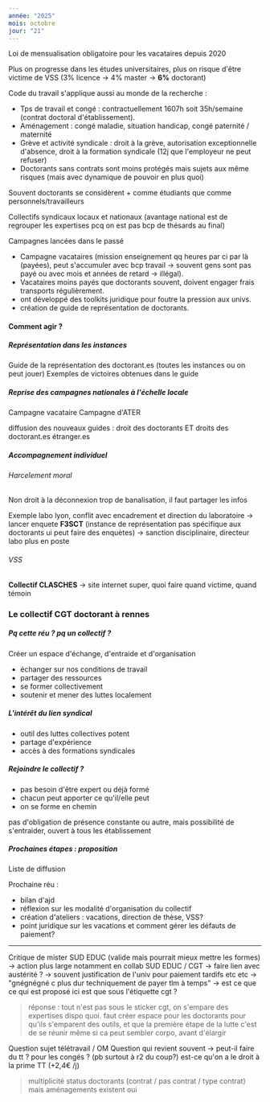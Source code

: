 ```yaml
---
année: "2025"
mois: octobre
jour: "21"
---
```

Loi de mensualisation obligatoire pour les vacataires depuis 2020

Plus on progresse dans les études universitaires, plus on risque d'être victime de VSS (3% licence → 4% master → **6%** doctorant)

Code du travail s'applique aussi au monde de la recherche :
- Tps de travail et congé : contractuellement 1607h soit 35h/semaine (contrat doctoral d'établissement).
- Aménagement : congé maladie, situation handicap, congé paternité / maternité
- Grève et activité syndicale : droit à la grève, autorisation exceptionnelle d'absence, droit à la formation syndicale (12j que l'employeur ne peut refuser)
- Doctorants sans contrats sont moins protégés mais sujets aux même risques (mais avec dynamique de pouvoir en plus quoi)

Souvent doctorants se considèrent + comme étudiants que comme personnels/travailleurs

Collectifs syndicaux locaux et nationaux (avantage national est de regrouper les expertises pcq on est pas bcp de thésards au final)

Campagnes lancées dans le passé
- Campagne vacataires (mission enseignement qq heures par ci par là (payées), peut s'accumuler avec bcp travail → souvent gens sont pas payé ou avec mois et années de retard → illégal).
- Vacataires moins payés que doctorants souvent, doivent engager frais transports régulièrement.
- ont développé des toolkits juridique pour foutre la pression aux univs.
- création de guide de représentation de doctorants.


#### Comment agir ?

##### Représentation dans les instances

Guide de la représentation des doctorant.es (toutes les instances ou on peut jouer)
Exemples de victoires obtenues dans le guide

##### Reprise des campagnes nationales à l'échelle locale
Campagne vacataire
Campagne d'ATER

diffusion des nouveaux guides : 
droit des doctorants ET droits des doctorant.es étranger.es

##### Accompagnement individuel

###### Harcelement moral
Non droit à la déconnexion
trop de banalisation, il faut partager les infos

Exemple labo lyon, conflit avec encadrement et direction du laboratoire
→ lancer enquete **F3SCT** (instance de représentation pas spécifique aux doctorants ui peut faire des enquètes)
→ sanction disciplinaire, directeur labo plus en poste

###### VSS
**Collectif CLASCHES** → site internet super, quoi faire quand victime, quand témoin




### Le collectif CGT doctorant à rennes

##### Pq cette réu ? pq un collectif ?
Créer un espace d'échange, d'entraide et d'organisation
- échanger sur nos conditions de travail
- partager des ressources
- se former collectivement
- soutenir et mener des luttes localement

##### L'intérêt du lien syndical
- outil des luttes collectives potent
- partage d'expérience
- accès à des formations syndicales

##### Rejoindre le collectif ?
- pas besoin d'être expert ou déjà formé
- chacun peut apporter ce qu'il/elle peut
- on se forme en chemin


pas d'obligation de présence constante ou autre, mais possibilité de s'entraider, ouvert à tous les établissement


##### Prochaines étapes : proposition
Liste de diffusion

Prochaine réu :
- bilan d'ajd
- réflexion sur les modalité d'organisation du collectif
- création d'ateliers : vacations, direction de thèse, VSS?
- point juridique sur les vacations et comment gérer les défauts de paiement?

____
Critique de mister SUD EDUC (valide mais pourrait mieux mettre les formes)
→ action plus large notamment en collab SUD EDUC / CGT 
→ faire lien avec austérité ?
→ souvent justification de l'univ pour paiement tardifs etc etc → "gnégnégné c plus dur techniquement de payer tlm à temps" 
→ est ce que ce qui est proposé ici est que sous l'étiquette cgt ?

>réponse : tout n'est pas sous le sticker cgt, on s'empare des expertises dispo quoi.
> faut créer espace pour les doctorants pour qu'ils s'emparent des outils, et que la première étape de la lutte c'est de se réunir même si ca peut sembler corpo, avant d'élargir


Question sujet télétravail / OM
Question qui revient souvent → peut-il faire du tt ? pour les congés ? (pb surtout à r2 du coup?)
est-ce qu'on a le droit à la prime TT (+2,4€ /j)

>multiplicité status doctorants (contrat / pas contrat / type contrat) mais aménagements existent oui


